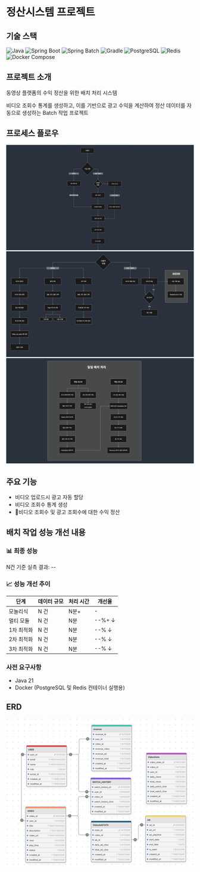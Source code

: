 # 정산시스템 프로젝트

## 기술 스택

![Java](https://img.shields.io/badge/Java-21-007396?style=for-the-badge&logo=java)
![Spring Boot](https://img.shields.io/badge/Spring_Boot-3.2.2-6DB33F?style=for-the-badge&logo=spring-boot)
![Spring Batch](https://img.shields.io/badge/Spring_Batch-5.1.0-6DB33F?style=for-the-badge&logo=spring)
![Gradle](https://img.shields.io/badge/Gradle-8.8-02303A?style=for-the-badge&logo=gradle)
![PostgreSQL](https://img.shields.io/badge/PostgreSQL-15-336791?style=for-the-badge&logo=postgresql)
![Redis](https://img.shields.io/badge/Redis-6-D82C20?style=for-the-badge&logo=redis)
![Docker Compose](https://img.shields.io/badge/Docker_Compose-3.8-2496ED?style=for-the-badge&logo=docker)

## 프로젝트 소개
동영상 플랫폼의 수익 정산을 위한 배치 처리 시스템

비디오 조회수 통계를 생성하고, 이를 기반으로 광고 수익을 계산하여 정산 데이터를 자동으로 생성하는 Batch 작업 프로젝트


## 프로세스 플로우
![사용자 인증 플로우](./docs/images/user-auth-flow.png)
![사용자 유형별 기능 플로우](./docs/images/user-type-flow.png)
![일일 배치 처리](./docs/images/daily-batch-flow.png)

## 주요 기능
- 비디오 업로드시 광고 자동 할당
- 비디오 조회수 통계 생성
- 비디오 조회수 및 광고 조회수에 대한 수익 정산

## 배치 작업 성능 개선 내용

### 📊 최종 성능

N건 기준 실측 결과: --

### 📈 성능 개선 추이

| 단계 | 데이터 규모 | 처리 시간 | 개선율 |
|------|------------|-----------|--------|
| 모놀리식 | N 건 | N분+ | - |
| 멀티 모듈 | N 건 | N분 | --%+ ↓ |
| 1차 최적화 | N 건 | N분 | --% ↓ |
| 2차 최적화 | N 건 | N분 | --% ↓ |
| 3차 최적화 | N 건 | N분 | --% ↓ |

### 사전 요구사항
- Java 21
- Docker (PostgreSQL 및 Redis 컨테이너 실행용)

## ERD
![일일 배치 처리](./docs/images/settlement-table.png)
